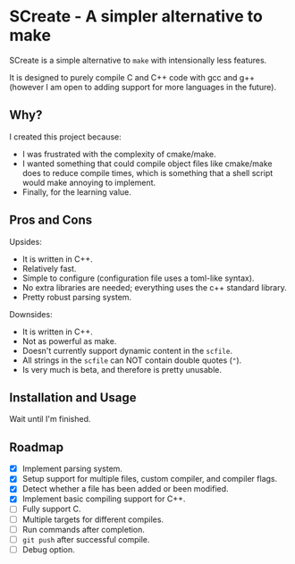 # SCreate - A simpler alternative to make

SCreate is a simple alternative to `make` with intensionally less features.

It is designed to purely compile C and C++ code with gcc and g++ (however I am open to adding support for more languages in the future).

## Why?

I created this project because:
- I was frustrated with the complexity of cmake/make.
- I wanted something that could compile object files like cmake/make does to reduce compile times, which is something that a shell script would make annoying to implement.
- Finally, for the learning value.

## Pros and Cons

Upsides:
- It is written in C++.
- Relatively fast.
- Simple to configure (configuration file uses a toml-like syntax).
- No extra libraries are needed; everything uses the c++ standard library.
- Pretty robust parsing system.

Downsides:
- It is written in C++.
- Not as powerful as make.
- Doesn't currently support dynamic content in the `scfile`.
- All strings in the `scfile` can NOT contain double quotes (`"`).
- Is very much is beta, and therefore is pretty unusable.


## Installation and Usage
Wait until I'm finished.

## Roadmap

- [x] Implement parsing system.
- [x] Setup support for multiple files, custom compiler, and compiler flags.
- [x] Detect whether a file has been added or been modified.
- [x] Implement basic compiling support for C++.
- [ ] Fully support C.
- [ ] Multiple targets for different compiles.
- [ ] Run commands after completion.
- [ ] `git push` after successful compile.
- [ ] Debug option.
